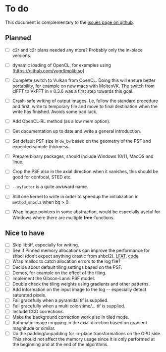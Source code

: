 # To do

This document is complementary to the [issues page on
github](https://github.com/elgw/deconwolf/issues).

## Planned

- [ ] c2r and c2r plans needed any more? Probably only the in-place versions.

- [ ] dynamic loading of OpenCL, for examples using [https://github.com/yugr/Implib.so]

- [ ] Complete switch to Vulkan from OpenCL. Doing this will ensure
      better portability, for example on new macs with
      [MoltenVK](https://github.com/KhronosGroup/MoltenVK). The switch
      from clFFT to VkFFT in v 0.3.6 was a first step towards this goal.

- [ ] Crash-safe writing of output images. I.e, follow the standard
  procedure and first, write to temporary file and move to final
  destination when the write has finished. Avoids some bad luck.

- [ ] Add OpenCL-RL method (as a low mem option).

- [ ] Get documentation up to date and write a general introduction.

- [ ] Set default PSF size in `dw_bw` based on the geometry of the PSF
and expected sample thickness.

- [ ] Prepare binary packages, should include Windows 10/11, MacOS and
      linux.

- [ ] Crop the PSF also in the axial direction when it vanishes, this
      should be good for confocal, STED etc.

- [ ] `--xyfactor` is a quite awkward name.

- [ ] Still one kernel to write in order to speedup the initialization
      in `method_shbcl2` when bq > 0.

- [ ] Wrap image pointers in some abstraction, would be especially
      useful for Windows where there are multiple **free**-functions.

## Nice to have
- [ ] Skip libtiff, especially for writing.
- [ ] See if Pinned memory allocations can improve the performance for shbcl (don't expect anything drastic from shbcl2).
[LFAT](https://ltfat.github.io/notes/ltfatnote017.pdf),
[code](https://github.com/ltfat/ltfat/blob/master/fourier/nextfastfft.m)
- [ ] Wrap malloc to catch allocation errors to the log file?
- [ ] Decide about default tiling settings based on the PSF.
- [ ] Demos, for example on the effect of the tiling.
- [ ] Implement the Gibson-Lanni PSF model.
- [ ] Double check the tiling weights using gradients and other patterns.
- [ ] Add information on the input image to the log -- especially
detect saturated pixels.
- [ ] Fail gracefully when a pyramidal tif is supplied.
- [ ] Fail gracefully when a multi color/time/... tif is supplied.
- [ ] Include CCD corrections.
- [ ] Make the background correction work also in tiled mode.
- [ ] Automatic image cropping in the axial direction based on
      gradient magnitude or similar.
- [ ] Do the padding/unpadding for in-place transformations on the GPU
      side. This should not affect the memory usage since it is only
      performed at the beginning and at the end of the algorithms.
